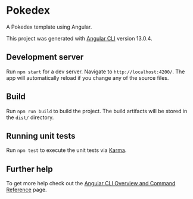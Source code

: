 # Pokedex

A Pokedex template using Angular.

This project was generated with [Angular CLI](https://github.com/angular/angular-cli) version 13.0.4.

## Development server

Run `npm start` for a dev server. Navigate to `http://localhost:4200/`. The app will automatically reload if you change any of the source files.

## Build

Run `npm run build` to build the project. The build artifacts will be stored in the `dist/` directory.

## Running unit tests

Run `npm test` to execute the unit tests via [Karma](https://karma-runner.github.io).

## Further help

To get more help check out the [Angular CLI Overview and Command Reference](https://angular.io/cli) page.
